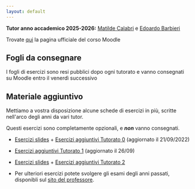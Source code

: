 ```yaml
---
layout: default
---
```


**Tutor anno accademico 2025-2026:** [Matilde Calabri](mailto:matilde.calabri@studenti.unitn.it) e [Edoardo Barbieri](mailto:edoardo.barbieri@studenti.unitn.it)

Trovate [qui](https://didatticaonline.unitn.it/dol/course/view.php?id=41665) la pagina ufficiale del corso Moodle

## Fogli da consegnare
 I fogli di esercizi sono resi pubblici dopo ogni tutorato e vanno consegnati su Moodle entro il venerdì successivo
 
## Materiale aggiuntivo

 Mettiamo a vostra disposizione alcune schede di esercizi in più, scritte nell'arco degli anni da vari tutor.

 Questi esercizi sono completamente opzionali, e **_non_** vanno consegnati.

 - [Esercizi slides](Esercizi_slides.pdf) + [Esercizi aggiuntivi Tutorato 0](Esercizi_aggiuntivi_0.pdf) (aggiornato il 21/09/2022)

 - [Esercizi aggiuntivi Tutorato 1](Esercizi_aggiuntivi_1.pdf) (aggiornato il 26/09)

 - [Esercizi slides](Esercizi_slides.pdf) + [Esercizi aggiuntivi Tutorato 2](Esercizi_aggiuntivi_2.pdf)

   

 - Per ulteriori esercizi potete svolgere gli esami degli anni passati, disponibli sul [sito del professore](https://disi.unitn.it/~zunino/teaching/informatica/).
